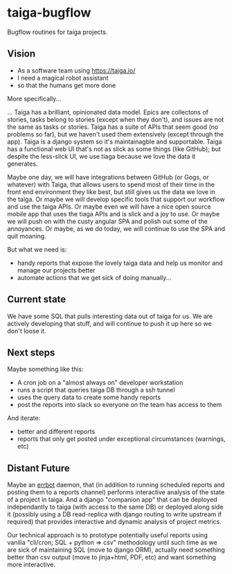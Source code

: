 # taiga-bugflow

Bugflow routines for taiga projects.

## Vision

* As a software team using https://taiga.io/
* I need a magical robot assistant
* so that the humans get more done

More specifically...

... Taiga has a brilliant, opinionated data model. Epics are collectons of stories, tasks belong to stories (except when they don't), and issues are not the same as tasks or stories. Taiga has a suite of APIs that seem good (no problems so far), but we haven't used them extensively (except through the app). Taiga is a django system so it's maintainagble and supportable. Taiga has a functional web UI that's not as slick as some things (like GitHub); but despite the less-slick UI, we use tiaga because we love the data it generates.

Maybe one day, we will have integrations between GitHub (or Gogs, or whatever) with Taiga, that allows users to spend most of their time in the front end environment they like best, but still gives us the data we love in the taiga. Or maybe we will develop specific tools that support our workflow and use the taiga APIs. Or maybe even we will have a nice open source mobile app that uses the tiaga APIs and is slick and a joy to use. Or maybe we will push on with the custy angular SPA and polish out some of the annoyances. Or maybe, as we do today, we will continue to use the SPA and quit moaning.

But what we need is:
 * handy reports that expose the lovely taiga data and help us monitor and manage our projects better
 * automate actions that we get sick of doing manually...
 
## Current state
 
We have some SQL that pulls interesting data out of taiga for us. We are actively developing that stuff, and will continue to push it up here so we don't loose it.

## Next steps

Maybe something like this:

* A cron job on a "almost always on" developer workstation
* runs a script that queries taiga DB through a ssh tunnel
* uses the query data to create some handy reports
* post the reports into slack so everyone on the team has access to them

And iterate:
* better and different reports
* reports that only get posted under exceptional circumstances (warnings, etc)

## Distant Future

Maybe an [errbot](https://errbot.readthedocs.io) daemon, that (in addition to running scheduled reports and posting them to a reports channel) performs interactive analysis of the state of a project in taiga. And a django "companion app" that can be deployed independantly to taiga (with access to the same DB) or deployed along side it (possibly using a DB read-replica with django routing to write upstream if required) that provides interactive and dynamic analysis of project metrics.

Our technical approach is to prototype potentially useful reports using vanilia "cli/cron; SQL + python => csv" methodology until such time as we are sick of maintaining SQL (move to django ORM), actually need something better than csv output (move to jinja+html, PDF, etc) and want something more interactive.
